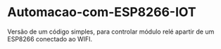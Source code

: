 # Automacao-com-ESP8266-IOT



Versão de um código simples, para controlar módulo relé apartir de um ESP8266 conectado ao WIFI.
